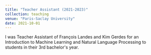 ```yaml
---
title: "Teacher Assistant (2021-2023)"
collection: teaching
venue: "Paris-Saclay University"
date: 2021-10-01
---
```


I was Teacher Assistant of François Landes and Kim Gerdes for an Introduction to Machine Learning and Natural Language Processing 
to students in their 3rd bachelor's year.